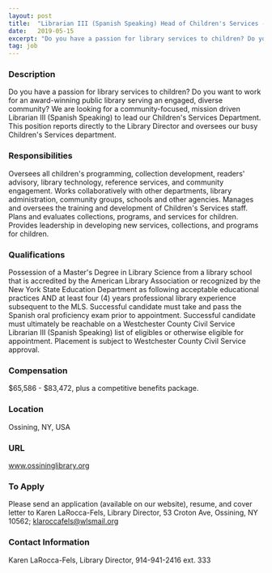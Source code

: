 ```yaml
---
layout: post
title:  "Librarian III (Spanish Speaking) Head of Children's Services - Ossining Public Library"
date:   2019-05-15
excerpt: "Do you have a passion for library services to children? Do you want to work for an award-winning public library serving an engaged, diverse community? We are looking for a community-focused, mission driven Librarian III (Spanish Speaking) to lead our Children's Services Department. This position reports directly to the Library..."
tag: job
---
```


### Description   

Do you have a passion for library services to children?  Do you want to work for an award-winning public library serving an engaged, diverse community?  We are looking for a community-focused, mission driven Librarian III (Spanish Speaking) to lead our Children's Services Department.  This position reports directly to the Library Director and oversees our busy Children's Services department.


### Responsibilities   

Oversees all children's programming, collection development, readers' advisory, library technology, reference services, and community engagement.  Works collaboratively with other departments, library administration, community groups, schools and other agencies.  Manages and oversees the training and development of Children's Services staff.  Plans and evaluates collections, programs, and services for children.  Provides leadership in developing new services, collections, and programs for children.  


### Qualifications   

Possession of a Master's Degree in Library Science from a library school that is accredited by the American Library Association or recognized by the New York State Education Department as following acceptable educational practices AND at least four (4) years professional library experience subsequent to the MLS.  Successful candidate must take and pass the Spanish oral proficiency exam prior to appointment.  Successful candidate must ultimately be reachable on a Westchester County Civil Service Librarian III (Spanish Speaking) list of eligibles or otherwise eligible for appointment.  Placement is subject to Westchester County Civil Service approval.


### Compensation   

$65,586 - $83,472, plus a competitive benefits package.


### Location   

Ossining, NY, USA


### URL   

www.ossininglibrary.org

### To Apply   

Please send an application (available on our website), resume, and cover letter to Karen LaRocca-Fels, Library Director, 53 Croton Ave, Ossining, NY 10562; klaroccafels@wlsmail.org




### Contact Information   

Karen LaRocca-Fels, Library Director, 914-941-2416 ext. 333

